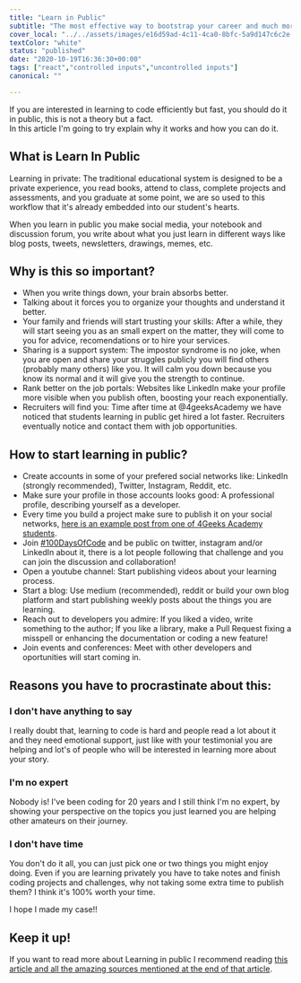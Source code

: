 ```yaml
---
title: "Learn in Public"
subtitle: "The most effective way to bootstrap your career and much more..."
cover_local: "../../assets/images/e16d59ad-4c11-4ca0-8bfc-5a9d147c6c2e.jpeg"
textColor: "white"
status: "published"
date: "2020-10-19T16:36:30+00:00"
tags: ["react","controlled inputs","uncontrolled inputs"]
canonical: ""

---
```


If you are interested in learning to code efficiently but fast, you should do it in public, this is not a theory but a fact.  
In this article I'm going to try explain why it works and how you can do it.

## What is Learn In Public

Learning in private: The traditional educational system is designed to be a private experience, you read books, attend to class, complete projects and assessments, and you graduate at some point, we are so used to this workflow that it's already embedded into our student's hearts.

When you learn in public you make social media, your notebook and discussion forum, you write about what you just learn in different ways like blog posts, tweets, newsletters, drawings, memes, etc.

## Why is this so important?

- When you write things down, your brain absorbs better.
- Talking about it forces you to organize your thoughts and understand it better.
- Your family and friends will start trusting your skills: After a while, they will start seeing you as an small expert on the matter, they will come to you for advice, recomendations or to hire your services.
- Sharing is a support system: The impostor syndrome is no joke, when you are open and share your struggles publicly you will find others (probably many others) like you. It will calm you down because you know its normal and it will give you the strength to continue. 
- Rank better on the job portals: Websites like LinkedIn make your profile more visible when you publish often, boosting your reach exponentially.
- Recruiters will find you: Time after time at @4geeksAcademy we have noticed that students learning in public get hired a lot faster. Recruiters eventually notice and contact them with job opportunities.

## How to start learning in public?

- Create accounts in some of your prefered social networks like: LinkedIn (strongly recommended), Twitter, Instagram, Reddit, etc.
- Make sure your profile in those accounts looks good: A professional profile, describing yourself as a developer.
- Every time you build a project make sure to publish it on your social networks, [here is an example post from one of 4Geeks Academy students](https://www.linkedin.com/feed/update/urn:li:activity:6750086679345815552/).
- Join [#100DaysOfCode](https://www.100daysofcode.com/) and be public on twitter, instagram and/or LinkedIn about it, there is a lot people following that challenge and you can join the discussion and collaboration!
- Open a youtube channel: Start publishing videos about your learning process.
- Start a blog: Use medium (recommended), reddit or build your own blog platform and start publishing weekly posts about the things you are learning.
- Reach out to developers you admire: If you liked a video, write something to the author; If you like a library, make a Pull Request fixing a misspell or enhancing the documentation or coding a new feature!
- Join events and conferences: Meet with other developers and oportunities will start coming in.

## Reasons you have to procrastinate about this:

### I don't have anything to say

I really doubt that, learning to code is hard and people read a lot about it and they need emotional support, just like with your testimonial you are helping and lot's of people who will be interested in learning more about your story.

### I'm no expert

Nobody is! I've been coding for 20 years and I still think I'm no expert, by showing your perspective on the topics you just learned you are helping other amateurs on their journey.

### I don't have time

You don't do it all, you can just pick one or two things you might enjoy doing. Even if you are learning privately you have to take notes and finish coding projects and challenges, why not taking some extra time to publish them? I think it's 100% worth your time.

I hope I made my case!!

## Keep it up!

If you want to read more about Learning in public I recommend reading [this article and all the amazing sources mentioned at the end of that article](https://www.swyx.io/learn-in-public/).
